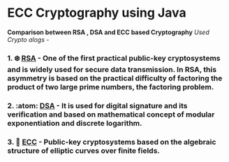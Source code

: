 # ECC Cryptography using Java
**Comparison between RSA , DSA and ECC based Cryptography**
*Used Crypto alogs -*
### 1. :snowflake: [RSA](https://en.wikipedia.org/wiki/RSA_(cryptosystem)) - One of the first practical public-key cryptosystems and is widely used for secure data transmission. In RSA, this asymmetry is based on  the practical difficulty of factoring the product of two large prime numbers, the factoring problem.
### 2. :atom: [DSA](https://en.wikipedia.org/wiki/Digital_Signature_Algorithm) - It is used for digital signature and its verification and based on mathematical concept of modular exponentiation and discrete logarithm.  
### 3. :star2: [ECC](https://en.wikipedia.org/wiki/Elliptic-curve_cryptography) - Public-key cryptosystems based on the algebraic structure of elliptic curves over finite fields.


